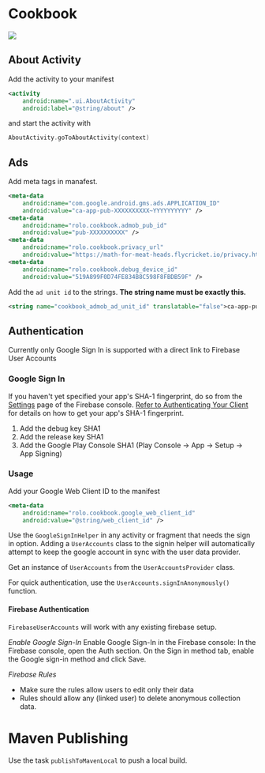 # Cookbook

[![](https://jitpack.io/v/sababado/Rolo-Cookbook.svg)](https://jitpack.io/#sababado/Rolo-Cookbook)

## About Activity
Add the activity to your manifest
```xml
<activity
    android:name=".ui.AboutActivity"
    android:label="@string/about" />
```

and start the activity with

```kotlin
AboutActivity.goToAboutActivity(context)
```

## Ads
Add meta tags in manafest.

```xml
<meta-data
    android:name="com.google.android.gms.ads.APPLICATION_ID"
    android:value="ca-app-pub-XXXXXXXXXX~YYYYYYYYYY" />
<meta-data
    android:name="rolo.cookbook.admob_pub_id"
    android:value="pub-XXXXXXXXXX" />
<meta-data
    android:name="rolo.cookbook.privacy_url"
    android:value="https://math-for-meat-heads.flycricket.io/privacy.html" />
<meta-data
    android:name="rolo.cookbook.debug_device_id"
    android:value="519A899F0D74FE834B8C598F8FBDB59F" />
```

Add the `ad unit id` to the strings. **The string name must be exactly this.**

```xml
<string name="cookbook_admob_ad_unit_id" translatable="false">ca-app-pub-XXXXXXXXXX/ZZZZZZZZZZ</string>
```

## Authentication

Currently only Google Sign In is supported with a direct link to Firebase User Accounts

### Google Sign In
If you haven't yet specified your app's SHA-1 fingerprint, do so from the [Settings](https://console.firebase.google.com/u/0/project/meat-head-math/settings/general/android:com.sababado.meatheadmath) page of the Firebase console. [Refer to Authenticating Your Client](https://developers.google.com/android/guides/client-auth) for details on how to get your app's SHA-1 fingerprint.

1. Add the debug key SHA1
1. Add the release key SHA1
1. Add the Google Play Console SHA1 (Play Console -> App -> Setup -> App Signing)

### Usage

Add your Google Web Client ID to the manifest

```xml
<meta-data
    android:name="rolo.cookbook.google_web_client_id"
    android:value="@string/web_client_id" />
```

Use the `GoogleSignInHelper` in any activity or fragment that needs the sign in option.
Adding a `UserAccounts` class to the signin helper will automatically attempt to keep the google account
in sync with the user data provider.

Get an instance of `UserAccounts` from the `UserAccountsProvider` class.

For quick authentication, use the `UserAccounts.signInAnonymously()` function.

#### Firebase Authentication
`FirebaseUserAccounts` will work with any existing firebase setup.

*Enable Google Sign-In*
Enable Google Sign-In in the Firebase console:
In the Firebase console, open the Auth section.
On the Sign in method tab, enable the Google sign-in method and click Save.

*Firebase Rules*
- Make sure the rules allow users to edit only their data
- Rules should allow any (linked user) to delete anonymous collection data.


# Maven Publishing

Use the task `publishToMavenLocal` to push a local build.